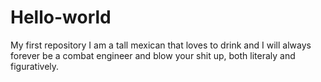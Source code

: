 # Hello-world
My first repository
I am a tall mexican that loves to drink and I will always forever be a combat engineer and blow your shit up, both literaly and figuratively. 
